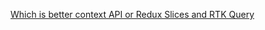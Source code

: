 
[Which is better context API or Redux Slices and RTK Query](https://sunscrapers.com/blog/redux-toolkit-which-is-better-context-api-or-redux-slices-and-rtk-query/)